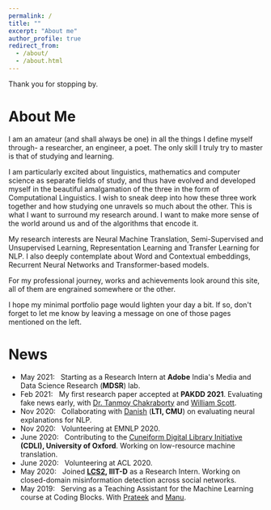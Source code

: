 ```yaml
---
permalink: /
title: ""
excerpt: "About me"
author_profile: true
redirect_from: 
  - /about/
  - /about.html
---
```


Thank you for stopping by.

# About Me

I am an amateur (and shall always be one) in all the things I define myself through- a researcher, an engineer, a poet. The only skill I truly try to master is that of studying and learning. 

I am particularly excited about linguistics, mathematics and computer science as separate fields of study, and thus have evolved and developed myself in the beautiful amalgamation of the three in the form of Computational Linguistics. I wish to sneak deep into how these three work together and how studying one unravels so much about the other. This is what I want to surround my research around. I want to make more sense of the world around us and of the algorithms that encode it.

My research interests are Neural Machine Translation, Semi-Supervised and Unsupervised Learning, Representation Learning and Transfer Learning for NLP. I also deeply contemplate about Word and Contextual embeddings, Recurrent Neural Networks and Transformer-based models. 

For my professional journey, works and achievements look around this site, all of them are engrained somewhere or the other.

I hope my minimal portfolio page would lighten your day a bit. If so, don't forget to let me know by leaving a message on one of those pages mentioned on the left.

# News
- May 2021: &nbsp; Starting as a Research Intern at **Adobe** India's Media and Data Science Research (**MDSR**) lab. <br>
- Feb 2021: &nbsp; My first research paper accepted at **PAKDD 2021**. Evaluating fake news early, with [Dr. Tanmoy Chakraborty](http://faculty.iiitd.ac.in/~tanmoy/) and [William Scott](https://www.linkedin.com/in/williamscottp/). <br>
- Nov 2020: &nbsp; Collaborating with [Danish](https://www.cs.cmu.edu/~ddanish/) (**LTI, CMU**) on evaluating neural explanations for NLP. <br>
- Nov 2020: &nbsp; Volunteering at EMNLP 2020. <br>
- June 2020: &nbsp; Contributing to the [Cuneiform Digital Library Initiative](https://cdli.ucla.edu/) **(CDLI), University of Oxford**. Working on low-resource machine translation. <br>
- June 2020: &nbsp; Volunteering at ACL 2020. <br>
- May 2020: &nbsp; Joined **[LCS2](http://lcs2.iiitd.edu.in/), IIIT-D** as a Research Intern. Working on closed-domain misinformation detection across social networks. <br>
- May 2019: &nbsp; Serving as a Teaching Assistant for the Machine Learning course at Coding Blocks. With [Prateek](http://www.prateeknarang.com/) and [Manu](https://www.manuspillai.in/). <br>
